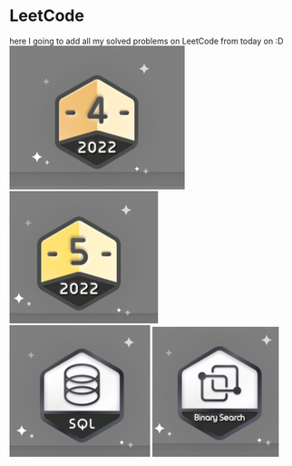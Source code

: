 # LeetCode

here I going to add all my solved problems on LeetCode from today on :D 
</br>
![April](https://github.com/abanobMorgan/LeetCode/blob/main/images/4.PNG)
![May](https://github.com/abanobMorgan/LeetCode/blob/main/images/5.PNG)
![SQL I](https://github.com/abanobMorgan/LeetCode/blob/main/images/SQL1.PNG)
![Binary Search I](https://github.com/abanobMorgan/LeetCode/blob/main/images/Binary%20Search%20I.PNG)
